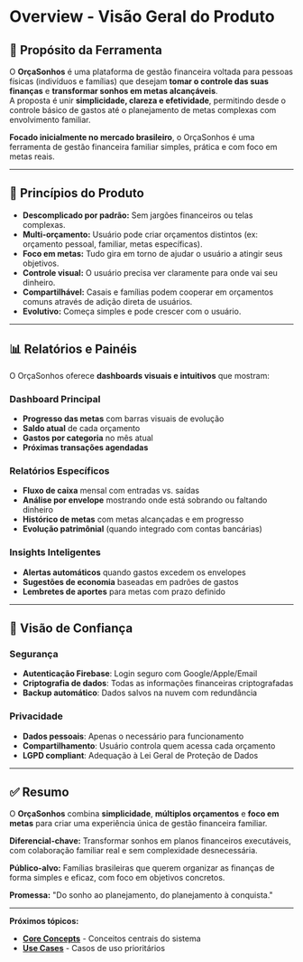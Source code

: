 # Overview - Visão Geral do Produto

## 🎯 Propósito da Ferramenta

O **OrçaSonhos** é uma plataforma de gestão financeira voltada para pessoas físicas (indivíduos e famílias) que desejam **tomar o controle das suas finanças** e **transformar sonhos em metas alcançáveis**.  
A proposta é unir **simplicidade, clareza e efetividade**, permitindo desde o controle básico de gastos até o planejamento de metas complexas com envolvimento familiar.

**Focado inicialmente no mercado brasileiro**, o OrçaSonhos é uma ferramenta de gestão financeira familiar simples, prática e com foco em metas reais.

---

## 🧱 Princípios do Produto

- **Descomplicado por padrão:** Sem jargões financeiros ou telas complexas.
- **Multi-orçamento:** Usuário pode criar orçamentos distintos (ex: orçamento pessoal, familiar, metas específicas).
- **Foco em metas:** Tudo gira em torno de ajudar o usuário a atingir seus objetivos.
- **Controle visual:** O usuário precisa ver claramente para onde vai seu dinheiro.
- **Compartilhável:** Casais e famílias podem cooperar em orçamentos comuns através de adição direta de usuários.
- **Evolutivo:** Começa simples e pode crescer com o usuário.

---

## 📊 Relatórios e Painéis

O OrçaSonhos oferece **dashboards visuais e intuitivos** que mostram:

### Dashboard Principal
- **Progresso das metas** com barras visuais de evolução
- **Saldo atual** de cada orçamento
- **Gastos por categoria** no mês atual
- **Próximas transações agendadas**

### Relatórios Específicos
- **Fluxo de caixa** mensal com entradas vs. saídas
- **Análise por envelope** mostrando onde está sobrando ou faltando dinheiro
- **Histórico de metas** com metas alcançadas e em progresso
- **Evolução patrimônial** (quando integrado com contas bancárias)

### Insights Inteligentes
- **Alertas automáticos** quando gastos excedem os envelopes
- **Sugestões de economia** baseadas em padrões de gastos
- **Lembretes de aportes** para metas com prazo definido

---

## 🔐 Visão de Confiança

### Segurança
- **Autenticação Firebase**: Login seguro com Google/Apple/Email
- **Criptografia de dados**: Todas as informações financeiras criptografadas
- **Backup automático**: Dados salvos na nuvem com redundância

### Privacidade  
- **Dados pessoais**: Apenas o necessário para funcionamento
- **Compartilhamento**: Usuário controla quem acessa cada orçamento
- **LGPD compliant**: Adequação à Lei Geral de Proteção de Dados

---

## ✅ Resumo

O **OrçaSonhos** combina **simplicidade**, **múltiplos orçamentos** e **foco em metas** para criar uma experiência única de gestão financeira familiar. 

**Diferencial-chave:** Transformar sonhos em planos financeiros executáveis, com colaboração familiar real e sem complexidade desnecessária.

**Público-alvo:** Famílias brasileiras que querem organizar as finanças de forma simples e eficaz, com foco em objetivos concretos.

**Promessa:** "Do sonho ao planejamento, do planejamento à conquista."

---

**Próximos tópicos:**
- **[Core Concepts](./core-concepts.md)** - Conceitos centrais do sistema
- **[Use Cases](./use-cases.md)** - Casos de uso prioritários